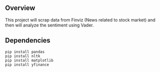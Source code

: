 ## Overview
This project will scrap data from Finviz (News related to stock market) and then will analyze the sentiment using  Vader.


## Dependencies
    pip install pandas
    pip install nltk
    pip install matplotlib
    pip install yfinance
